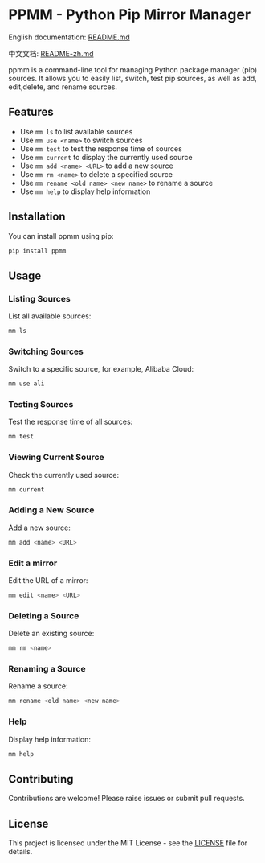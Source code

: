 # PPMM - Python Pip Mirror Manager

English documentation: [README.md](https://github.com/yage-zhu/ppmm/blob/main/README.md)

中文文档: [README-zh.md](https://github.com/yage-zhu/ppmm/blob/main/README-zh.md)

ppmm is a command-line tool for managing Python package manager (pip) sources. It allows you to easily list, switch, test pip sources, as well as add, edit,delete, and rename sources.

## Features

- Use `mm ls` to list available sources
- Use `mm use <name>` to switch sources
- Use `mm test` to test the response time of sources
- Use `mm current` to display the currently used source
- Use `mm add <name> <URL>` to add a new source
- Use `mm rm <name>` to delete a specified source
- Use `mm rename <old name> <new name>` to rename a source
- Use `mm help` to display help information

## Installation

You can install ppmm using pip:

```bash
pip install ppmm
```

## Usage

### Listing Sources

List all available sources:

```bash
mm ls
```

### Switching Sources

Switch to a specific source, for example, Alibaba Cloud:

```bash
mm use ali
```

### Testing Sources

Test the response time of all sources:

```bash
mm test
```

### Viewing Current Source

Check the currently used source:

```bash
mm current
```

### Adding a New Source

Add a new source:

```bash
mm add <name> <URL>
```

### Edit a mirror

Edit the URL of a mirror:

```bash
mm edit <name> <URL>
```

### Deleting a Source

Delete an existing source:

```bash
mm rm <name>
```

### Renaming a Source

Rename a source:

```bash
mm rename <old name> <new name>
```

### Help

Display help information:

```bash
mm help
```

## Contributing

Contributions are welcome! Please raise issues or submit pull requests.

## License

This project is licensed under the MIT License - see the [LICENSE](https://github.com/yage-zhu/ppmm/blob/main/LICENSE) file for details.
